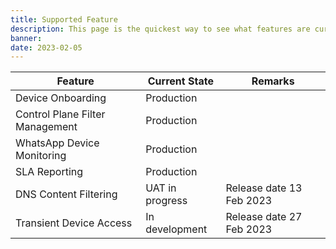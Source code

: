 ```yaml
---
title: Supported Feature
description: This page is the quickest way to see what features are currently support
banner:
date: 2023-02-05
---
```


| Feature                         | Current State   | Remarks                  |
| ------------------------------- | --------------- | ------------------------ |
| Device Onboarding               | Production      |                          |
| Control Plane Filter Management | Production      |                          |
| WhatsApp Device Monitoring      | Production      |                          |
| SLA Reporting                   | Production      |                          |
| DNS Content Filtering           | UAT in progress | Release date 13 Feb 2023 |
| Transient Device Access         | In development  | Release date 27 Feb 2023 |
